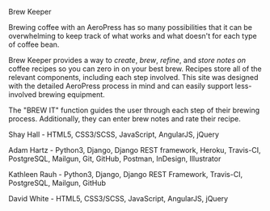 Brew Keeper

Brewing coffee with an AeroPress has so many possibilities that it can be overwhelming to keep track of what works and what doesn't for each type of coffee bean.

Brew Keeper provides a way to *_create_*, *_brew_*, *_refine_*, and *_store notes on_* coffee recipes so you can zero in on your best brew. Recipes store all of the relevant components, including each step involved. This site was designed with the detailed AeroPress process in mind and can easily support less-involved brewing equipment.

The "BREW IT" function guides the user through each step of their brewing process. Additionally, they can enter brew notes and rate their recipe.


Shay Hall - HTML5, CSS3/SCSS, JavaScript, AngularJS, jQuery

Adam Hartz - Python3, Django, Django REST framework, Heroku, Travis-CI, PostgreSQL, Mailgun, Git, GitHub, Postman, InDesign, Illustrator

Kathleen Rauh - Python3, Django, Django REST Framework, Travis-CI, PostgreSQL, Mailgun, GitHub

David White - HTML5, CSS3/SCSS, JavaScript, AngularJS, jQuery
